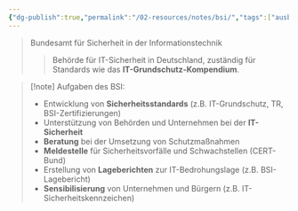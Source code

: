 ```yaml
---
{"dg-publish":true,"permalink":"/02-resources/notes/bsi/","tags":["ausbildung/gfn/ap1/vorbereitung","sicherheit/it-sicherheit"],"noteIcon":"","updated":"2025-09-27T01:32:44.000+02:00"}
---
```


>Bundesamt für Sicherheit in der Informationstechnik 
>> Behörde für IT-Sicherheit in Deutschland, zuständig für Standards wie das **IT-Grundschutz-Kompendium**.

> [!note] Aufgaben des BSI:
> 
> - Entwicklung von **Sicherheitsstandards** (z.B. IT-Grundschutz, TR, BSI-Zertifizierungen)
> - Unterstützung von Behörden und Unternehmen bei der **IT-Sicherheit**
> - **Beratung** bei der Umsetzung von Schutzmaßnahmen
> - **Meldestelle** für Sicherheitsvorfälle und Schwachstellen (CERT-Bund)
> - Erstellung von **Lageberichten** zur IT-Bedrohungslage (z.B. BSI-Lagebericht)
> - **Sensibilisierung** von Unternehmen und Bürgern (z.B. IT-Sicherheitskennzeichen)
